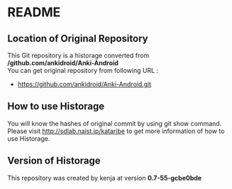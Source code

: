 # README
## Location of Original Repository
This Git repository is a historage converted from **/github.com/ankidroid/Anki-Android**  
You can get original repository from following URL :

- https://github.com/ankidroid/Anki-Android.git

## How to use Historage
You will know the hashes of original commit by using git show command.  
Please visit <http://sdlab.naist.jp/kataribe> to get more information of how to use Historage.

## Version of Historage
This repository was created by kenja at version **0.7-55-gcbe0bde**

